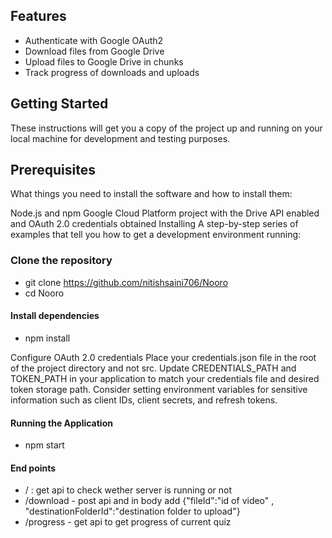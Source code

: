 ## Features
- Authenticate with Google OAuth2
- Download files from Google Drive
- Upload files to Google Drive in chunks
- Track progress of downloads and uploads

## Getting Started

These instructions will get you a copy of the project up and running on your local machine for development and testing purposes.

## Prerequisites
What things you need to install the software and how to install them:

Node.js and npm
Google Cloud Platform project with the Drive API enabled and OAuth 2.0 credentials obtained
Installing
A step-by-step series of examples that tell you how to get a development environment running:

### Clone the repository
- git clone https://github.com/nitishsaini706/Nooro
- cd Nooro
#### Install dependencies
- npm install


Configure OAuth 2.0 credentials
Place your credentials.json file in the root of the project directory and not src.
Update CREDENTIALS_PATH and TOKEN_PATH in your application to match your credentials file and desired token storage path.
Consider setting environment variables for sensitive information such as client IDs, client secrets, and refresh tokens.

#### Running the Application
- npm start

#### End points
- /  : get api to check wether server is running or not
- /download - post api and in body add {"fileId":"id of video" , "destinationFolderId":"destination folder to upload"}
- /progress - get api to get progress of current quiz
  
